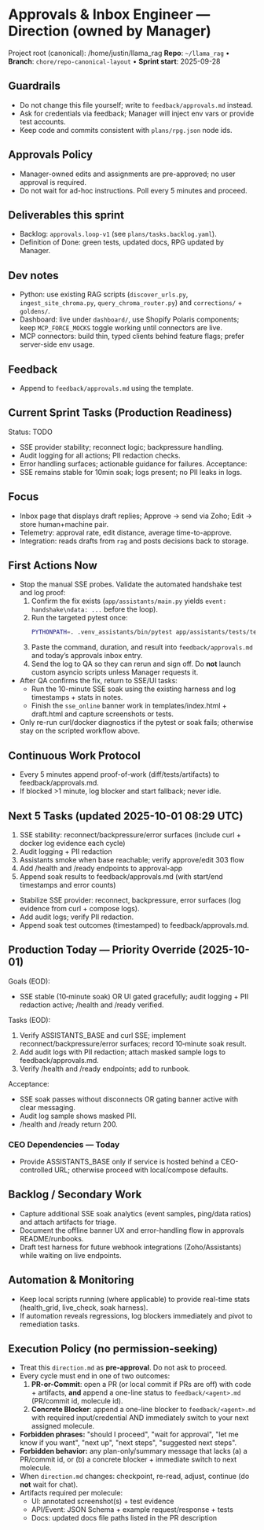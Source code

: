 # Approvals & Inbox Engineer — Direction (owned by Manager)

Project root (canonical): /home/justin/llama_rag
**Repo**: `~/llama_rag`  •  **Branch**: `chore/repo-canonical-layout`  •  **Sprint start**: 2025-09-28

## Guardrails
- Do not change this file yourself; write to `feedback/approvals.md` instead.
- Ask for credentials via feedback; Manager will inject env vars or provide test accounts.
- Keep code and commits consistent with `plans/rpg.json` node ids.

## Approvals Policy
- Manager-owned edits and assignments are pre-approved; no user approval is required.
- Do not wait for ad-hoc instructions. Poll every 5 minutes and proceed.

## Deliverables this sprint
- Backlog: `approvals.loop-v1` (see `plans/tasks.backlog.yaml`).
- Definition of Done: green tests, updated docs, RPG updated by Manager.

## Dev notes
- Python: use existing RAG scripts (`discover_urls.py`, `ingest_site_chroma.py`, `query_chroma_router.py`) and `corrections/` + `goldens/`.
- Dashboard: live under `dashboard/`, use Shopify Polaris components; keep `MCP_FORCE_MOCKS` toggle working until connectors are live.
- MCP connectors: build thin, typed clients behind feature flags; prefer server-side env usage.

## Feedback
- Append to `feedback/approvals.md` using the template.

## Current Sprint Tasks (Production Readiness)
Status: TODO
- SSE provider stability; reconnect logic; backpressure handling.
- Audit logging for all actions; PII redaction checks.
- Error handling surfaces; actionable guidance for failures.
Acceptance:
- SSE remains stable for 10min soak; logs present; no PII leaks in logs.

## Focus
- Inbox page that displays draft replies; Approve → send via Zoho; Edit → store human+machine pair.
- Telemetry: approval rate, edit distance, average time-to-approve.
- Integration: reads drafts from `rag` and posts decisions back to storage.

## First Actions Now
- Stop the manual SSE probes. Validate the automated handshake test and log proof:
  1. Confirm the fix exists (`app/assistants/main.py` yields `event: handshake\ndata: ...` before the loop).
  2. Run the targeted pytest once:
     ```bash
     PYTHONPATH=. .venv_assistants/bin/pytest app/assistants/tests/test_api.py -k handshake -vv --maxfail=1 --log-cli-level=INFO
     ```
  3. Paste the command, duration, and result into `feedback/approvals.md` and today’s approvals inbox entry.
  4. Send the log to QA so they can rerun and sign off. Do **not** launch custom asyncio scripts unless Manager requests it.
- After QA confirms the fix, return to SSE/UI tasks:
  - Run the 10-minute SSE soak using the existing harness and log timestamps + stats in notes.
  - Finish the `sse_online` banner work in templates/index.html + draft.html and capture screenshots or tests.
- Only re-run curl/docker diagnostics if the pytest or soak fails; otherwise stay on the scripted workflow above.


## Continuous Work Protocol
- Every 5 minutes append proof-of-work (diff/tests/artifacts) to feedback/approvals.md.
- If blocked >1 minute, log blocker and start fallback; never idle.

## Next 5 Tasks (updated 2025-10-01 08:29 UTC)
1) SSE stability: reconnect/backpressure/error surfaces (include curl + docker log evidence each cycle)
2) Audit logging + PII redaction
3) Assistants smoke when base reachable; verify approve/edit 303 flow
4) Add /health and /ready endpoints to approval-app
5) Append soak results to feedback/approvals.md (with start/end timestamps and error counts)
- Stabilize SSE provider: reconnect, backpressure, error surfaces (log evidence from curl + compose logs).
- Add audit logs; verify PII redaction.
- Append soak test outcomes (timestamped) to feedback/approvals.md.

## Production Today — Priority Override (2025-10-01)

Goals (EOD):
- SSE stable (10‑minute soak) OR UI gated gracefully; audit logging + PII redaction active; /health and /ready verified.

Tasks (EOD):
1) Verify ASSISTANTS_BASE and curl SSE; implement reconnect/backpressure/error surfaces; record 10‑minute soak result.
2) Add audit logs with PII redaction; attach masked sample logs to feedback/approvals.md.
3) Verify /health and /ready endpoints; add to runbook.

Acceptance:
- SSE soak passes without disconnects OR gating banner active with clear messaging.
- Audit log sample shows masked PII.
- /health and /ready return 200.

### CEO Dependencies — Today
- Provide ASSISTANTS_BASE only if service is hosted behind a CEO-controlled URL; otherwise proceed with local/compose defaults.

## Backlog / Secondary Work
- Capture additional SSE soak analytics (event samples, ping/data ratios) and attach artifacts for triage.
- Document the offline banner UX and error-handling flow in approvals README/runbooks.
- Draft test harness for future webhook integrations (Zoho/Assistants) while waiting on live endpoints.

## Automation & Monitoring
- Keep local scripts running (where applicable) to provide real-time stats (health_grid, live_check, soak harness).
- If automation reveals regressions, log blockers immediately and pivot to remediation tasks.

## Execution Policy (no permission-seeking)
- Treat this `direction.md` as **pre-approval**. Do not ask to proceed.
- Every cycle must end in one of two outcomes:
  1) **PR-or-Commit**: open a PR (or local commit if PRs are off) with code + artifacts, **and** append a one-line status to `feedback/<agent>.md` (PR/commit id, molecule id).
  2) **Concrete Blocker**: append a one-line blocker to `feedback/<agent>.md` with required input/credential AND immediately switch to your next assigned molecule.
- **Forbidden phrases:** "should I proceed", "wait for approval", "let me know if you want", "next up", "next steps", "suggested next steps".
- **Forbidden behavior:** any plan-only/summary message that lacks (a) a PR/commit id, or (b) a concrete blocker + immediate switch to next molecule.
- When `direction.md` changes: checkpoint, re-read, adjust, continue (do **not** wait for chat).
- Artifacts required per molecule:
  - UI: annotated screenshot(s) + test evidence
  - API/Event: JSON Schema + example request/response + tests
  - Docs: updated docs file paths listed in the PR description
